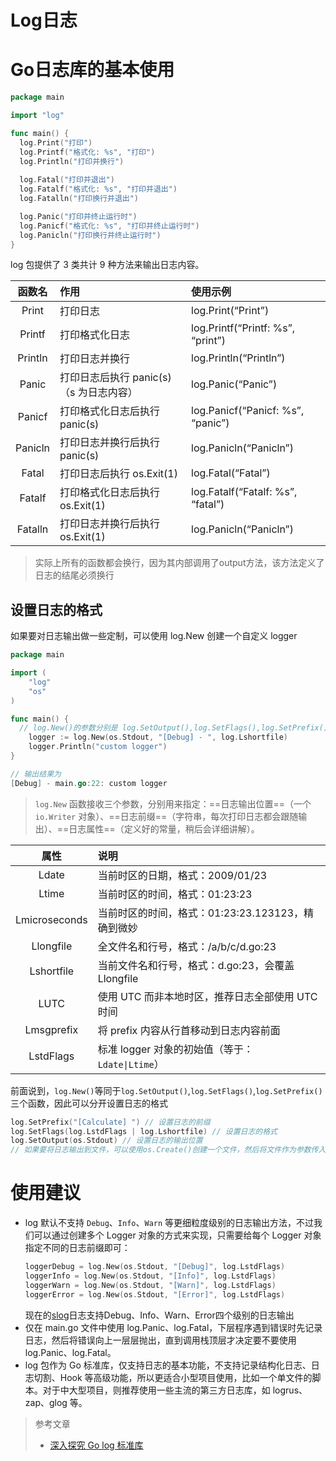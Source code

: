 # Log日志

# Go日志库的基本使用
```go
package main

import "log"

func main() {
  log.Print("打印")
  log.Printf("格式化: %s", "打印")
  log.Println("打印并换行")
 
  log.Fatal("打印并退出")
  log.Fatalf("格式化: %s", "打印并退出")
  log.Fatalln("打印换行并退出")

  log.Panic("打印并终止运行时")
  log.Panicf("格式化: %s", "打印并终止运行时")
  log.Panicln("打印换行并终止运行时")
}
```

log 包提供了 3 类共计 9 种方法来输出日志内容。

| 函数名  |                  作用                   |             使用示例              |
| :-----: | :-------------------------------------- | :-------------------------------- |
|  Print  | 打印日志                                | log.Print(“Print”)                |
| Printf  | 打印格式化日志                          | log.Printf(“Printf: %s”, “print”) |
| Println | 打印日志并换行                          | log.Println(“Println”)            |
|  Panic  | 打印日志后执行 panic(s)（s 为日志内容） | log.Panic(“Panic”)                |
| Panicf  | 打印格式化日志后执行 panic(s)           | log.Panicf(“Panicf: %s”, “panic”) |
| Panicln | 打印日志并换行后执行 panic(s)           | log.Panicln(“Panicln”)            |
|  Fatal  | 打印日志后执行 os.Exit(1)               | log.Fatal(“Fatal”)                |
| Fatalf  | 打印格式化日志后执行 os.Exit(1)         | log.Fatalf(“Fatalf: %s”, “fatal”) |
| Fatalln | 打印日志并换行后执行 os.Exit(1)         | log.Panicln(“Panicln”)            |

> 实际上所有的函数都会换行，因为其内部调用了output方法，该方法定义了日志的结尾必须换行

## 设置日志的格式

如果要对日志输出做一些定制，可以使用 log.New 创建一个自定义 logger

```go
package main

import (
	"log"
	"os"
)

func main() {
  // log.New()的参数分别是 log.SetOutput(),log.SetFlags(),log.SetPrefix()三个函数的参数
	logger := log.New(os.Stdout, "[Debug] - ", log.Lshortfile)
	logger.Println("custom logger")
}

// 输出结果为
[Debug] - main.go:22: custom logger
```

> `log.New` 函数接收三个参数，分别用来指定：==日志输出位置==（一个 `io.Writer` 对象）、==日志前缀==（字符串，每次打印日志都会跟随输出）、==日志属性==（定义好的常量，稍后会详细讲解）。



|     属性      |                       说明                        |
| :-----------: | :------------------------------------------------ |
|     Ldate     | 当前时区的日期，格式：2009/01/23                  |
|     Ltime     | 当前时区的时间，格式：01:23:23                    |
| Lmicroseconds | 当前时区的时间，格式：01:23:23.123123，精确到微妙 |
|   Llongfile   | 全文件名和行号，格式：/a/b/c/d.go:23              |
|  Lshortfile   | 当前文件名和行号，格式：d.go:23，会覆盖 Llongfile |
|     LUTC      | 使用 UTC 而非本地时区，推荐日志全部使用 UTC 时间  |
|  Lmsgprefix   | 将 prefix 内容从行首移动到日志内容前面            |
|   LstdFlags   | 标准 logger 对象的初始值（等于： `Ldate\|Ltime`） |

前面说到，`log.New()`等同于`log.SetOutput()`,`log.SetFlags()`,`log.SetPrefix()`三个函数，因此可以分开设置日志的格式

```go
log.SetPrefix("[Calculate] ") // 设置日志的前缀
log.SetFlags(log.LstdFlags | log.Lshortfile) // 设置日志的格式
log.SetOutput(os.Stdout) // 设置日志的输出位置
// 如果要将日志输出到文件，可以使用os.Create()创建一个文件，然后将文件作为参数传入log.SetOutput()函数中
```

# 使用建议
- log 默认不支持 `Debug`、`Info`、`Warn` 等更细粒度级别的日志输出方法，不过我们可以通过创建多个 Logger 对象的方式来实现，只需要给每个 Logger 对象指定不同的日志前缀即可：
  ```go
  loggerDebug = log.New(os.Stdout, "[Debug]", log.LstdFlags)
  loggerInfo = log.New(os.Stdout, "[Info]", log.LstdFlags)
  loggerWarn = log.New(os.Stdout, "[Warn]", log.LstdFlags)
  loggerError = log.New(os.Stdout, "[Error]", log.LstdFlags)
  ```
  现在的[slog](slog日志\index.html)日志支持Debug、Info、Warn、Error四个级别的日志输出
- 仅在 main.go 文件中使用 log.Panic、log.Fatal，下层程序遇到错误时先记录日志，然后将错误向上一层层抛出，直到调用栈顶层才决定要不要使用 log.Panic、log.Fatal。
- log 包作为 Go 标准库，仅支持日志的基本功能，不支持记录结构化日志、日志切割、Hook 等高级功能，所以更适合小型项目使用，比如一个单文件的脚本。对于中大型项目，则推荐使用一些主流的第三方日志库，如 logrus、zap、glog 等。

> 参考文章
> - [深入探究 Go log 标准库](https://jianghushinian.cn/2023/03/11/dive-into-the-go-log-standard-library/)
